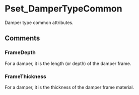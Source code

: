 # Pset_DamperTypeCommon

Damper type common attributes.
<!-- end of short definition -->



## Comments

### FrameDepth

For a damper, it is the length (or depth) of the damper frame.

### FrameThickness

For a damper, it is the thickness of the damper frame material.